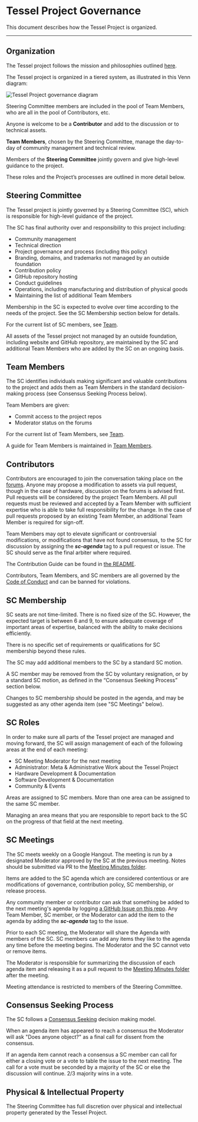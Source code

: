 # Tessel Project Governance

This document describes how the Tessel Project is organized.

---

## Organization

The Tessel project follows the mission and philosophies outlined [here](/MISSION.md).

The Tessel project is organized in a tiered system, as illustrated in this Venn diagram:

![Tessel Project governance diagram](https://cloud.githubusercontent.com/assets/454690/16416494/bf9f8a7c-3d42-11e6-8508-550660559450.png)

Steering Committee members are included in the pool of Team Members, who are all in the pool of Contributors, etc.

Anyone is welcome to be a **Contributor** and add to the discussion or to technical assets.

**Team Members**, chosen by the Steering Committee, manage the day-to-day of community management and technical review.

Members of the **Steering Committee** jointly govern and give high-level guidance to the project.

These roles and the Project’s processes are outlined in more detail below.

## Steering Committee

The Tessel project is jointly governed by a Steering Committee (SC), which is responsible for high-level guidance of the project.

The SC has final authority over and responsibility to this project including:

* Community management
* Technical direction
* Project governance and process (including this policy)
* Branding, domains, and trademarks not managed by an outside foundation
* Contribution policy
* GitHub repository hosting
* Conduct guidelines
* Operations, including manufacturing and distribution of physical goods
* Maintaining the list of additional Team Members

Membership in the SC is expected to evolve over time according to the needs of the project. See the SC Membership section below for details.

For the current list of SC members, see [Team](/TEAM.md).

All assets of the Tessel project not managed by an outside foundation, including website and GitHub repository, are maintained by the SC and additional Team Members who are added by the SC on an ongoing basis.

## Team Members

The SC identifies individuals making significant and valuable contributions to the project and adds them as Team Members in the standard decision-making process (see Consensus Seeking Process below).

Team Members are given:

* Commit access to the project repos
* Moderator status on the forums

For the current list of Team Members, see [Team](/TEAM.md).

A guide for Team Members is maintained in [Team Members](/TEAM-MEMBERS.md).

## Contributors

Contributors are encouraged to join the conversation taking place on the [forums](//tessel.io/forums). Anyone may propose a modification to assets via pull request, though in the case of hardware, discussion on the forums is advised first. Pull requests will be considered by the project Team Members. All pull requests must be reviewed and accepted by a Team Member with sufficient expertise who is able to take full responsibility for the change. In the case of pull requests proposed by an existing Team Member, an additional Team Member is required for sign-off.

Team Members may opt to elevate significant or controversial modifications, or modifications that have not found consensus, to the SC for discussion by assigning the ***sc-agenda*** tag to a pull request or issue. The SC should serve as the final arbiter where required.

The Contribution Guide can be found in [the README](/README.md).

Contributors, Team Members, and SC members are all governed by the [Code of Conduct](/CONDUCT.md) and can be banned for violations.

## SC Membership

SC seats are not time-limited.  There is no fixed size of the SC. However, the expected target is between 6 and 9, to ensure adequate coverage of important areas of expertise, balanced with the ability to make decisions efficiently.

There is no specific set of requirements or qualifications for SC membership beyond these rules.

The SC may add additional members to the SC by a standard SC motion.

A SC member may be removed from the SC by voluntary resignation, or by a standard SC motion, as defined in the “Consensus Seeking Process” section below.

Changes to SC membership should be posted in the agenda, and may be suggested as any other agenda item (see "SC Meetings" below).

## SC Roles

In order to make sure all parts of the Tessel project are managed and moving forward, the SC will assign management of each of the following areas at the end of each meeting:

* SC Meeting Moderator for the next meeting
* Administrator: Meta & Administrative Work about the Tessel Project
* Hardware Development & Documentation
* Software Development & Documentation
* Community & Events


Areas are assigned to SC members. More than one area can be assigned to the same SC member.

Managing an area means that you are responsible to report back to the SC on the progress of that field at the next meeting.

## SC Meetings

The SC meets weekly on a Google Hangout. The meeting is run by a designated Moderator approved by the SC at the previous meeting. Notes should be submitted via PR to the [Meeting Minutes folder](/meetings).

Items are added to the SC agenda which are considered contentious or are modifications of governance, contribution policy, SC membership, or release process.

Any community member or contributor can ask that something be added to the next meeting's agenda by logging [a GitHub Issue on this repo](/issues). Any Team Member, SC member, or the Moderator can add the item to the agenda by adding the ***sc-agenda*** tag to the issue.

Prior to each SC meeting, the Moderator will share the Agenda with members of the SC. SC members can add any items they like to the agenda any time before the meeting begins. The Moderator and the SC cannot veto or remove items.

The Moderator is responsible for summarizing the discussion of each agenda item and releasing it as a pull request to the [Meeting Minutes folder](/meetings) after the meeting.

Meeting attendance is restricted to members of the Steering Committee.

## Consensus Seeking Process

The SC follows a
[Consensus Seeking](http://en.wikipedia.org/wiki/Consensus-seeking_decision-making)
decision making model.

When an agenda item has appeared to reach a consensus the Moderator will ask "Does anyone object?" as a final call for dissent from the consensus.

If an agenda item cannot reach a consensus a SC member can call for either a closing vote or a vote to table the issue to the next meeting. The call for a vote must be seconded by a majority of the SC or else the discussion will continue. 2/3 majority wins in a vote.

## Physical & Intellectual Property

The Steering Committee has full discretion over physical and intellectual property generated by the Tessel Project.
